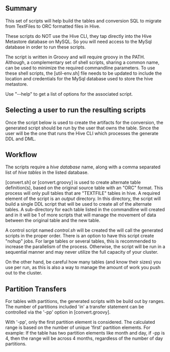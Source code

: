 ## Summary

This set of scripts will help build the tables and conversion SQL to migrate from TextFiles to ORC formatted files in Hive.

These scripts do NOT use the Hive CLI, they tap directly into the Hive Metastore database on MySQL.  So you will need access to the MySql database in order to run these scripts.

The script is written in Groovy and will require groovy in the PATH.  Although, a complementary set of shell scripts, sharing a common name, can be used to minimize the required commandline parameters.  To use these shell scripts, the [util-env.sh] file needs to be updated to include the location and credentials for the MySql database used to store the hive metastore.

Use "--help" to get a list of options for the associated script.

## Selecting a user to run the resulting scripts

Once the script below is used to create the artifacts for the conversion, the generated script should be run by the user that owns the table. Since the user will be the one that runs the Hive CLI which processes the generate DDL and DML.

## Workflow

The scripts require a _hive database_ name, along with a comma separated list of _hive tables_ in the listed database.

[convert.sh] or [convert.groovy] is used to create alternate table definition(s), based on the original source table with an "ORC" format.  This process will only pull tables that are "TEXTFILE" tables in hive. A required element of the script is an _output_ directory.  In this directory, the script will build a single DDL script that will be used to create all of the alternate tables.  A sub-directory for each table listed in the commandline will created and in it will be 1 of more scripts that will manage the movement of data between the original table and the new table.

A control script named *control.sh* will be created the will call the generated scripts in the proper order.  There is an option to have this script create "nohup" jobs.  For large tables or several tables, this is recommended to increase the parallelism of the process.  Otherwise, the script will be run in a sequential manner and may never utilize the full capacity of your cluster.

On the other hand, be careful how many tables (and know their sizes) you use per run, as this is also a way to manage the amount of work you push out to the cluster.

## Partition Transfers

For tables with partitions, the generated scripts with be build out by ranges.  The number of partitions included 'in' a transfer statement can be controlled via the '-pp' option in [convert.groovy].

With '-pp', only the first partition element is considered.  The calculated range is based on the number of unique 'first' partition elements.  For example: If the table has two partition elements like month and day, if -pp is 4, then the range will be across 4 months, regardless of the number of day partitions. 